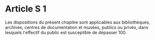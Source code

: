 # Article S 1

Les dispositions du présent chapitre sont applicables aux bibliothèques, archives, centres de documentation et musées, publics ou privés, dans lesquels l'effectif du public est susceptible de dépasser 100.
